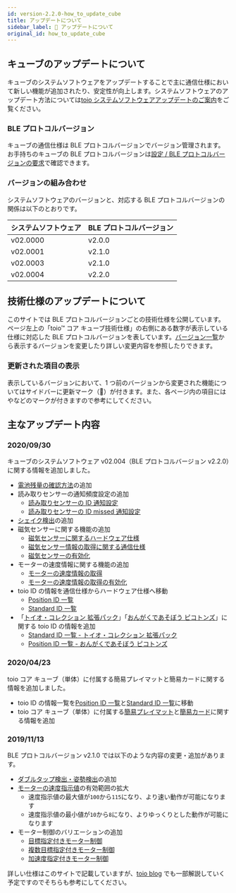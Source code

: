 ```yaml
---
id: version-2.2.0-how_to_update_cube
title: アップデートについて
sidebar_label: 🔄 アップデートについて
original_id: how_to_update_cube
---
```


## キューブのアップデートについて

キューブのシステムソフトウェアをアップデートすることで主に通信仕様において新しい機能が追加されたり、安定性が向上します。システムソフトウェアのアップデート方法については[toio システムソフトウェアアップデートのご案内](https://toio.io/update)をご覧ください。

### BLE プロトコルバージョン

キューブの通信仕様は BLE プロトコルバージョンでバージョン管理されます。お手持ちのキューブの BLE プロトコルバージョンは[設定 / BLE プロトコルバージョンの要求](configuration.md#ble-プロトコルバージョンの要求)で確認できます。

### **バージョンの組み合わせ**

システムソフトウェアのバージョンと、対応する BLE プロトコルバージョンの関係は以下のとおりです。

| システムソフトウェア | BLE プロトコルバージョン |
| -------------------- | ------------------------ |
| v02.0000             | v2.0.0                   |
| v02.0001             | v2.1.0                   |
| v02.0003             | v2.1.0                   |
| v02.0004             | v2.2.0                   |

## 技術仕様のアップデートについて

このサイトでは BLE プロトコルバージョンごとの技術仕様を公開しています。ページ左上の「toio™ コア キューブ技術仕様」の右側にある数字が表示している仕様に対応した BLE プロトコルバージョンを表しています。[バージョン一覧](https://toio.github.io/toio-spec/versions)から表示するバージョンを変更したり詳しい変更内容を参照したりできます。

### 更新された項目の表示

表示しているバージョンにおいて、1 つ前のバージョンから変更された機能についてはサイドバーに更新マーク（🔄）が付きます。また、各ページ内の項目には<span new></span>や<span update></span>などのマークが付きますので参考にしてください。

## 主なアップデート内容

### **2020/09/30**

キューブのシステムソフトウェア v02.004（BLE プロトコルバージョン v2.2.0）に関する情報を追加しました。

- [電池残量の確認方法](how_to_use_cube.md#電池残量の確認)の追加
- 読み取りセンサーの通知頻度設定の追加
  - [読み取りセンサーの ID 通知設定](configuration.md#読み取りセンサーの-id-通知設定)
  - [読み取りセンサーの ID missed 通知設定](configuration.md#読み取りセンサーの-id-missed-通知設定)
- [シェイク検出](sensor.md#シェイク検出)の追加
- 磁気センサーに関する機能の追加
  - [磁気センサーに関するハードウェア仕様](hardware_magnet.md)
  - [磁気センサー情報の取得に関する通信仕様](magnetic_sensor.md)
  - [磁気センサーの有効化](configuration.md#磁気センサーの設定)
- モーターの速度情報に関する機能の追加
  - [モーターの速度情報の取得](motor.md#モーターの速度情報の取得)
  - [モーターの速度情報の取得の有効化](configuration.md#モーターの速度情報の取得の設定)
- toio ID の情報を通信仕様からハードウェア仕様へ移動
  - [Position ID 一覧](info_position_id.md)
  - [Standard ID 一覧](info_standard_id.md)
- 「[トイオ・コレクション 拡張パック](https://toio.io/titles/toio-collection-extension.html)」「[おんがくであそぼう ピコトンズ](https://toio.io/titles/picotons.html)」に関する toio ID の情報を追加
  - [Standard ID 一覧 - トイオ・コレクション 拡張パック](info_standard_id.md#トイオ・コレクション-拡張パックに付属する読み取りマーク)
  - [Position ID 一覧 - おんがくであそぼう ピコトンズ](info_position_id.md#おんがくであそぼう-ピコトンズ)

### 2020/04/23

toio コア キューブ（単体）に付属する簡易プレイマットと簡易カードに関する情報を追加しました。

- toio ID の情報一覧を[Position ID 一覧](info_position_id.md)と[Standard ID 一覧](info_standard_id.md)に移動
- toio コア キューブ（単体）に付属する[簡易プレイマット](info_position_id.md#toio-コア-キューブ（単体）付属の簡易プレイマット)と[簡易カード](info_standard_id.md#toio-コア-キューブ（単体）付属の簡易カード)に関する情報を追加

### 2019/11/13

BLE プロトコルバージョン v2.1.0 では以下のような内容の変更・追加があります。

- [ダブルタップ検出・姿勢検出](sensor.md#検出)の追加
- [モーターの速度指示値](motor.md#モーターの速度指示値)の有効範囲の拡大
  - 速度指示値の最大値が`100`から`115`になり、より速い動作が可能になります
  - 速度指示値の最小値が`10`から`8`になり、よりゆっくりとした動作が可能になります
- モーター制御のバリエーションの追加
  - [目標指定付きモーター制御](motor.md#目標指定付きモーター制御)
  - [複数目標指定付きモーター制御](motor.md#複数目標指定付きモーター制御)
  - [加速度指定付きモーター制御](motor.md#加速度指定付きモーター制御)

詳しい仕様はこのサイトで記載していますが、[toio blog](https://toio.io/blog/) でも一部解説していく予定ですのでそちらも参考にしてください。

